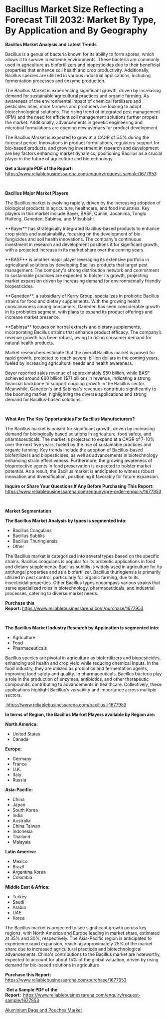 <p><h1>Bacillus Market Size Reflecting a Forecast Till 2032: Market By Type, By Application and By Geography</h1></p><p><strong>Bacillus Market Analysis and Latest Trends</strong></p>
<p><p>Bacillus is a genus of bacteria known for its ability to form spores, which allows it to survive in extreme environments. These bacteria are commonly used in agriculture as biofertilizers and biopesticides due to their beneficial properties that enhance soil health and crop productivity. Additionally, Bacillus species are utilized in various industrial applications, including fermentation processes and enzyme production.</p><p>The Bacillus Market is experiencing significant growth, driven by increasing demand for sustainable agricultural practices and organic farming. As awareness of the environmental impact of chemical fertilizers and pesticides rises, more farmers and producers are looking to adopt biotechnological solutions. The rising trend of integrated pest management (IPM) and the need for efficient soil management solutions further propels the market. Additionally, advancements in genetic engineering and microbial formulations are opening new avenues for product development.</p><p>The Bacillus Market is expected to grow at a CAGR of 5.5% during the forecast period. Innovations in product formulations, regulatory support for bio-based products, and growing investment in research and development are key factors enhancing market dynamics, positioning Bacillus as a crucial player in the future of agriculture and biotechnology.</p></p>
<p><strong>Get a Sample PDF of the Report:&nbsp;</strong> <a href="https://www.reliablebusinessarena.com/enquiry/request-sample/1677953?utm_campaign=3272&utm_medium=2&utm_source=Github&utm_content=ia&utm_term=31032025&utm_id=bacillus">https://www.reliablebusinessarena.com/enquiry/request-sample/1677953</a></p>
<p>&nbsp;</p>
<p><strong>Bacillus Major Market Players</strong></p>
<p><p>The Bacillus market is evolving rapidly, driven by the increasing adoption of biological products in agriculture, healthcare, and food industries. Key players in this market include Bayer, BASF, Qunlin, Jocanima, Tonglu Huifeng, Ganeden, Sabinsa, and Mitsubishi. </p><p>**Bayer** has strategically integrated Bacillus-based products to enhance crop yields and sustainability, focusing on the development of bio-fungicides and soil health innovations. The company's continuous investment in research and development positions it for significant growth, with a projected increase in its market share over the coming years.</p><p>**BASF** is another major player leveraging its extensive portfolio in agricultural solutions by developing Bacillus products that target pest management. The company's strong distribution network and commitment to sustainable practices are expected to bolster its growth, projecting market expansion driven by increasing demand for environmentally friendly biopesticides.</p><p>**Ganeden**, a subsidiary of Kerry Group, specializes in probiotic Bacillus strains for food and dietary supplements. With the growing health consciousness among consumers, Ganeden has seen considerable growth in its probiotics segment, with plans to expand its product offerings and increase market presence. </p><p>**Sabinsa** focuses on herbal extracts and dietary supplements, incorporating Bacillus strains that enhance product efficacy. The company’s revenue growth has been robust, owing to rising consumer demand for natural health products.</p><p>Market researchers estimate that the overall Bacillus market is poised for rapid growth, projected to reach several billion dollars in the coming years, fueled by increasing agricultural needs and health awareness. </p><p>Bayer reported sales revenue of approximately $50 billion, while BASF achieved around €60 billion ($71 billion) in revenue, indicating a strong financial backbone to support ongoing growth in the Bacillus sector. Meanwhile, Ganeden's and Sabinsa's revenues contribute significantly to the booming market, highlighting the diverse applications and strong demand for Bacillus-based solutions.</p></p>
<p>&nbsp;</p>
<p><strong>What Are The Key Opportunities For Bacillus Manufacturers?</strong></p>
<p><p>The Bacillus market is poised for significant growth, driven by increasing demand for biologically based solutions in agriculture, food safety, and pharmaceuticals. The market is projected to expand at a CAGR of 7-10% over the next five years, fueled by the rise of sustainable practices and organic farming. Key trends include the adoption of Bacillus-based biofertilizers and biopesticides, as well as advancements in biotechnology enhancing strain effectiveness. Furthermore, the growing awareness of bioprotective agents in food preservation is expected to bolster market potential. As a result, the Bacillus market is anticipated to witness robust innovation and diversification, positioning it favorably for future expansion.</p></p>
<p><strong>Inquire or Share Your Questions If Any Before Purchasing This Report:</strong> <a href="https://www.reliablebusinessarena.com/enquiry/pre-order-enquiry/1677953?utm_campaign=3272&utm_medium=2&utm_source=Github&utm_content=ia&utm_term=31032025&utm_id=bacillus">https://www.reliablebusinessarena.com/enquiry/pre-order-enquiry/1677953</a></p>
<p>&nbsp;</p>
<p><strong>Market Segmentation</strong></p>
<p><strong>The Bacillus Market Analysis by types is segmented into:</strong></p>
<p><ul><li>Bacillus Coagulans</li><li>Bacillus Subtilis</li><li>Bacillus Thuringiensis</li><li>Other</li></ul></p>
<p><p>The Bacillus market is categorized into several types based on the specific strains. Bacillus coagulans is popular for its probiotic applications in food and dietary supplements. Bacillus subtilis is widely used in agriculture for its antifungal properties and as a biofertilizer. Bacillus thuringiensis is primarily utilized in pest control, particularly for organic farming, due to its insecticidal properties. Other Bacillus types encompass various strains that serve specialized roles in biotechnology, pharmaceuticals, and industrial processes, catering to diverse market needs.</p></p>
<p><strong>Purchase this Report:&nbsp;</strong><a href="https://www.reliablebusinessarena.com/purchase/1677953?utm_campaign=3272&utm_medium=2&utm_source=Github&utm_content=ia&utm_term=31032025&utm_id=bacillus">https://www.reliablebusinessarena.com/purchase/1677953</a></p>
<p>&nbsp;</p>
<p><strong>The Bacillus Market Industry Research by Application is segmented into:</strong></p>
<p><ul><li>Agriculture</li><li>Food</li><li>Pharmaceuticals</li></ul></p>
<p><p>Bacillus species are pivotal in agriculture as biofertilizers and biopesticides, enhancing soil health and crop yield while reducing chemical inputs. In the food industry, they are utilized as probiotics and fermentation agents, improving food safety and quality. In pharmaceuticals, Bacillus bacteria play a role in the production of enzymes, antibiotics, and other therapeutic compounds, contributing to advancements in healthcare. Collectively, these applications highlight Bacillus’s versatility and importance across multiple sectors.</p></p>
<p><a href="https://www.reliablebusinessarena.com/bacillus-r1677953?utm_campaign=3272&utm_medium=2&utm_source=Github&utm_content=ia&utm_term=31032025&utm_id=bacillus">&nbsp;https://www.reliablebusinessarena.com/bacillus-r1677953</a></p>
<p><strong>In terms of Region, the Bacillus Market Players available by Region are:</strong></p>
<p>
    <p> <strong> North America: </strong>
        <ul>
            <li>United States</li>
            <li>Canada</li>
        </ul>
        </p> 
    <p> <strong> Europe: </strong>
        <ul>
            <li>Germany</li>
            <li>France</li>
            <li>U.K.</li>
            <li>Italy</li>
            <li>Russia</li>
        </ul>
        </p> 
    <p> <strong> Asia-Pacific: </strong>
        <ul>
            <li>China</li>
            <li>Japan</li>
            <li>South Korea</li>
            <li>India</li>
            <li>Australia</li>
            <li>China Taiwan</li>
            <li>Indonesia</li>
            <li>Thailand</li>
            <li>Malaysia</li>
        </ul>
        </p> 
    <p> <strong> Latin America: </strong>
        <ul>
            <li>Mexico</li>
            <li>Brazil</li>
            <li>Argentina Korea</li>
            <li>Colombia</li>
        </ul>
        </p> 
    <p> <strong> Middle East & Africa: </strong>
        <ul>
            <li>Turkey</li>
            <li>Saudi</li>
            <li>Arabia</li>
            <li>UAE</li>
            <li>Korea</li>
        </ul>
    </p>
    </p>
<p><p>The Bacillus market is projected to see significant growth across key regions, with North America and Europe leading in market share, estimated at 35% and 30%, respectively. The Asia-Pacific region is anticipated to experience rapid expansion, reaching approximately 25% of the market share due to increased agricultural practices and biotechnological advancements. China's contributions to the Bacillus market are noteworthy, expected to account for about 15% of the global valuation, driven by rising demand for bio-based solutions in agriculture.</p></p>
<p><strong>Purchase this Report: </strong><a href="https://www.reliablebusinessarena.com/purchase/1677953?utm_campaign=3272&utm_medium=2&utm_source=Github&utm_content=ia&utm_term=31032025&utm_id=bacillus">https://www.reliablebusinessarena.com/purchase/1677953</a></p>
<p>&nbsp;<strong>Get a Sample PDF of the Report:&nbsp;&nbsp;</strong><a href="https://www.reliablebusinessarena.com/enquiry/request-sample/1677953?utm_campaign=3272&utm_medium=2&utm_source=Github&utm_content=ia&utm_term=31032025&utm_id=bacillus">https://www.reliablebusinessarena.com/enquiry/request-sample/1677953</a></p>
<p><strong></strong></p>
<p><p><a href="https://github.com/cachuhashieb/Market-Research-Report-List-1/blob/main/aluminium-bags-and-pouches-market.md?utm_campaign=3272&utm_medium=2&utm_source=Github&utm_content=ia&utm_term=31032025&utm_id=bacillus">Aluminium Bags and Pouches Market</a></p></p>